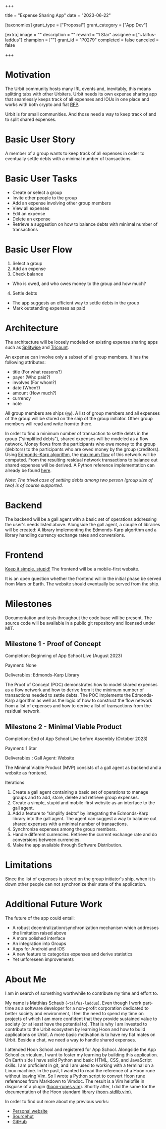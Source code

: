+++

title = "Expense Sharing App"
date = "2023-06-22"

[taxonomies]
grant_type = ["Proposal"]
grant_category = ["App Dev"]

[extra]
image = ""
description = ""
reward = "1 Star"
assignee = ["~talfus-laddus"]
champion = [""]
grant_id = "P0279"
completed = false
canceled = false

+++

# Motivation
The Urbit community hosts many IRL events and, inevitably, this means splitting tabs with other Urbiters. Urbit needs its own expense sharing app that seamlessly keeps track of all expenses and IOUs in one place and works with both crypto and fiat [RFP](https://urbit.org/grants/splitwise-rfp).

Urbit is for small communities. And those need a way to keep track of and to split shared expenses.

# Basic User Story
A member of a group wants to keep track of all expenses in order to eventually settle debts with a minimal number of transactions.

# Basic User Tasks
 - Create or select a group
 - Invite other people to the group
 - Add an expense involving other group members
 - View all expenses
 - Edit an expense
 - Delete an expense
 - Retrieve a suggestion on how to balance debts with minimal number of transactions

# Basic User Flow
1. Select a group
2. Add an expense
3. Check balance
 - Who is owed, and who owes money to the group and how much?
4. Settle debts
 - The app suggests an efficient way to settle debts in the group
 - Mark outstanding expenses as paid

# Architecture
The architecture will be loosely modeled on existing expense sharing apps such as [Splitwise](https://www.splitwise.com/) and [Tricount](https://www.tricount.com/en/).

An expense can involve only a subset of all group members. It has the following attributes:

- title (For what reasons?)
 - payer (Who paid?)
 - involves (For whom?)
 - date (When?)
 - amount (How much?)
 - currency
 - note

All group members are ships (`@p`). A list of group members and all expenses of the group will be stored on the ship of the group initiator. Other group members will read and write from/to there.

In order to find a minimum number of transaction to settle debts in the group ("simplified debts"), shared expenses will be modeled as a flow network. Money flows from the participants who owe money to the group (debitors) to the participants who are owed money by the group (creditors). Using [Edmonds–Karp algorithm](https://en.wikipedia.org/wiki/Edmonds%E2%80%93Karp_algorithm), the [maximum flow](https://en.wikipedia.org/wiki/Maximum_flow_problem) of this network will be computed. From the resulting residual network transactions to balance out shared expenses will be derived. A Python reference implementation can already be found [here](https://git.sr.ht/~talfus-laddus/splt-exps-py).

*Note: The trivial case of settling debts among two person (group size of two) is of course supported.*

# Backend
The backend will be a gall agent with a basic set of operations addressing the user's needs listed above. Alongside the gall agent, a couple of libraries will be created: A library implementing the Edmonds-Karp algorithm and a library handling currency exchange rates and conversions.

# Frontend
[Keep it simple, stupid!](https://en.wikipedia.org/wiki/KISS_principle)
The frontend will be a mobile-first website.

It is an open question whether the frontend will in the initial phase be served from Mars or Earth. The website should eventually be served from the ship.

# Milestones
Documentation and tests throughout the code base will be present. The source code will be available in a public git repository and licensed under MIT.

## Milestone 1 - Proof of Concept
Completion: Beginning of App School Live (August 2023)

Payment: None

Deliverables: Edmonds-Karp Library

The Proof of Concept (POC) demonstrates how to model shared expenses as a flow network and how to derive from it the minimum number of transactions needed to settle debts. The POC implements the Edmonds-Karp algorithm as well as the logic of how to construct the flow network from a list of expenses and how to derive a list of transactions from the residual network.

## Milestone 2 - Minimal Viable Product
Completion: End of App School Live before Assembly (October 2023)

Payment: 1 Star

Deliverables : Gall Agent: Website

The Minimal Viable Product (MVP) consists of a gall agent as backend and a website as frontend.

Iterations
1. Create a gall agent containing a basic set of operations to manage groups and to add, store, delete and retrieve group expenses.
2. Create a simple, stupid and mobile-first website as an interface to the gall agent.
3. Add a feature to “simplify debts” by integrating the Edmonds-Karp library into the gall agent. The agent can suggest a way to balance out shared expenses with a minimal number of transactions.
4. Synchronize expenses among the group members.
5. Handle different currencies. Retrieve the current exchange rate and do conversions between currencies.
6. Make the app available through Software Distribution.

#  Limitations
Since the list of expenses is stored on the group initiator's ship, when it is down other people can not synchronize their state of the application.

# Additional Future Work
The future of the app could entail:

 - A robust decentralization/synchronization mechanism which addresses the limitation raised above
 - A more polished interface
 - An integration into Groups
 - Apps for Android and iOS
 - A new feature to categorize expenses and derive statistics
 - Yet unforeseen improvements

# About Me
I am in search of something worthwhile to contribute my time and effort to.

My name is Matthias Schaub (`~talfus-laddus`). Even though I work part-time as a software developer for a non-profit corporation dedicated to better society and environment, I feel the need to spend my time on projects of which I am more confident that they provide sustained value to society (or at least have the potential to). That is why I am invested to contribute to the Urbit ecosystem by learning Hoon and how to build applications on Urbit. A more basic motivation is to have my flat mates on Urbit. Beside a chat, we need a way to handle shared expenses.

I attended Hoon School and registered for App School. Alongside the App School curriculum, I want to foster my learning by building this application. On Earth side I have solid Python and basic HTML, CSS, and JavaScript skills. I am proficient in git, and I am used to working with a terminal on a Linux machine. In the past, I wanted to read the reference of a Hoon rune without leaving Vim. So I wrote a Python script to convert Hoon rune references from Markdown to Vimdoc. The result is a Vim helpfile in disguise of a plugin ([hoon-runes.vim](https://git.sr.ht/~talfus-laddus/hoon-runes.vim)). Shortly after, I did the same for the documentation of the Hoon standard library ([hoon-stdlib.vim](https://git.sr.ht/~talfus-laddus/hoon-stdlib.vim)).

In order to find out more about my previous works:
 - [Personal website](https://talfus-laddus.de/)
 - [Sourcehut](https://git.sr.ht/~talfus-laddus)
 - [GitHub](https://github.com/matthiasschaub)

